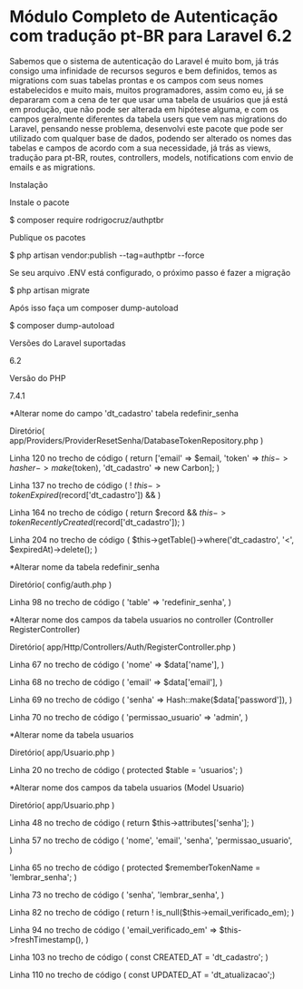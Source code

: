 # Módulo Completo de Autenticação com tradução pt-BR para Laravel 6.2
Sabemos que o sistema de autenticação  do Laravel é muito bom, já trás consigo uma infinidade de recursos seguros e bem definidos, temos as migrations com suas  tabelas prontas e os campos com seus nomes estabelecidos e muito mais, muitos programadores, assim como eu, já se depararam  com a cena de ter que usar uma tabela de usuários que já está em produção, que não pode ser alterada em hipótese alguma, e com os campos geralmente diferentes da tabela users que vem nas migrations do Laravel, pensando nesse problema, desenvolvi este pacote que pode ser utilizado com qualquer base de dados, podendo ser alterado os nomes das tabelas e campos de acordo com a sua necessidade, já trás  as views, tradução para pt-BR, routes, controllers, models, notifications com envio de emails e as migrations.


Instalação

Instale o pacote

$ composer require rodrigocruz/authptbr


Publique os pacotes

$ php artisan vendor:publish --tag=authptbr --force

Se seu arquivo .ENV está configurado, o próximo passo é fazer a migração

$ php artisan migrate

Após isso faça um composer dump-autoload

$ composer dump-autoload

Versões do Laravel suportadas

6.2

Versão do PHP

7.4.1

*Alterar nome do campo 'dt_cadastro' tabela redefinir_senha

Diretório( app/Providers/ProviderResetSenha/DatabaseTokenRepository.php )

Linha 120 no trecho de código ( return ['email' => $email, 'token' => $this->hasher->make($token), 'dt_cadastro' => new Carbon]; )

Linha 137 no trecho de código ( ! $this->tokenExpired($record['dt_cadastro']) && )

Linha 164 no trecho de código ( return $record && $this->tokenRecentlyCreated($record['dt_cadastro']); )

Linha 204 no trecho de código ( $this->getTable()->where('dt_cadastro', '<', $expiredAt)->delete(); )


*Alterar nome da tabela redefinir_senha

Diretório( config/auth.php )

Linha 98 no trecho de código ( 'table' => 'redefinir_senha', )


*Alterar nome dos campos da tabela usuarios no controller (Controller RegisterController)

Diretório( app/Http/Controllers/Auth/RegisterController.php )

Linha 67 no trecho de código ( 'nome' => $data['name'], )

Linha 68 no trecho de código ( 'email' => $data['email'], )

Linha 69 no trecho de código ( 'senha' => Hash::make($data['password']), )

Linha 70 no trecho de código ( 'permissao_usuario' => 'admin', )


*Alterar nome da tabela usuarios

Diretório( app/Usuario.php )

Linha 20 no trecho de código ( protected $table = 'usuarios'; )


*Alterar nome dos campos da tabela usuarios (Model Usuario)

Diretório( app/Usuario.php )

Linha 48 no trecho de código ( return $this->attributes['senha']; )

Linha 57 no trecho de código ( 'nome', 'email', 'senha', 'permissao_usuario', )

Linha 65 no trecho de código ( protected $rememberTokenName = 'lembrar_senha'; )

Linha 73 no trecho de código ( 'senha', 'lembrar_senha', )

Linha 82 no trecho de código ( return ! is_null($this->email_verificado_em); )

Linha 94 no trecho de código ( 'email_verificado_em' => $this->freshTimestamp(), )

Linha 103 no trecho de código ( const CREATED_AT = 'dt_cadastro'; )

Linha 110 no trecho de código ( const UPDATED_AT = 'dt_atualizacao';)

